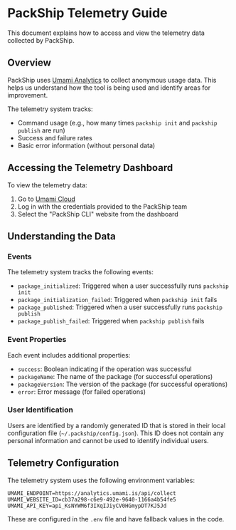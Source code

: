 # PackShip Telemetry Guide

This document explains how to access and view the telemetry data collected by PackShip.

## Overview

PackShip uses [Umami Analytics](https://umami.is/) to collect anonymous usage data. This helps us understand how the tool is being used and identify areas for improvement.

The telemetry system tracks:
- Command usage (e.g., how many times `packship init` and `packship publish` are run)
- Success and failure rates
- Basic error information (without personal data)

## Accessing the Telemetry Dashboard

To view the telemetry data:

1. Go to [Umami Cloud](https://cloud.umami.is/login)
2. Log in with the credentials provided to the PackShip team
3. Select the "PackShip CLI" website from the dashboard

## Understanding the Data

### Events

The telemetry system tracks the following events:

- `package_initialized`: Triggered when a user successfully runs `packship init`
- `package_initialization_failed`: Triggered when `packship init` fails
- `package_published`: Triggered when a user successfully runs `packship publish`
- `package_publish_failed`: Triggered when `packship publish` fails

### Event Properties

Each event includes additional properties:

- `success`: Boolean indicating if the operation was successful
- `packageName`: The name of the package (for successful operations)
- `packageVersion`: The version of the package (for successful operations)
- `error`: Error message (for failed operations)

### User Identification

Users are identified by a randomly generated ID that is stored in their local configuration file (`~/.packship/config.json`). This ID does not contain any personal information and cannot be used to identify individual users.

## Telemetry Configuration

The telemetry system uses the following environment variables:

```
UMAMI_ENDPOINT=https://analytics.umami.is/api/collect
UMAMI_WEBSITE_ID=cb37a298-c6e9-492e-9640-1166a4b54fe5
UMAMI_API_KEY=api_KsNYWM6f3IXqIJiyCV0HGmypDT7KJ5Jd
```

These are configured in the `.env` file and have fallback values in the code. 